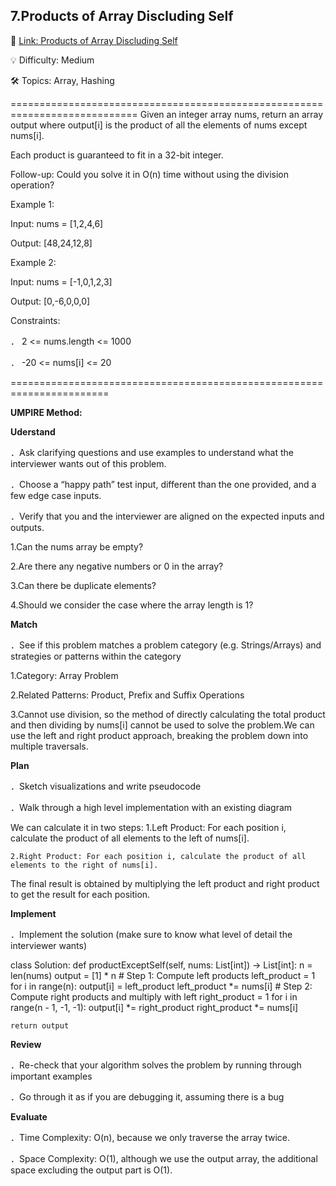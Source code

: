 **7.Products of Array Discluding Self**
------------------------------------------------
🔗 [Link: Products of Array Discluding Self ](https://neetcode.io/problems/products-of-array-discluding-self)

💡 Difficulty: Medium

🛠️ Topics: Array, Hashing

============================================================================
Given an integer array nums, return an array output where output[i] is the product of all the elements of nums except nums[i].

Each product is guaranteed to fit in a 32-bit integer.

Follow-up: Could you solve it in O(n) time without using the division operation?

Example 1:

Input: nums = [1,2,4,6]

Output: [48,24,12,8]

Example 2:

Input: nums = [-1,0,1,2,3]

Output: [0,-6,0,0,0]

Constraints:

． 2 <= nums.length <= 1000

． -20 <= nums[i] <= 20

=======================================================================

**UMPIRE Method:**

**Uderstand**

．Ask clarifying questions and use examples to understand what the interviewer wants out of this problem.

．Choose a “happy path” test input, different than the one provided, and a few edge case inputs.

．Verify that you and the interviewer are aligned on the expected inputs and outputs.

1.Can the nums array be empty?

2.Are there any negative numbers or 0 in the array?

3.Can there be duplicate elements?

4.Should we consider the case where the array length is 1?


**Match**

．See if this problem matches a problem category (e.g. Strings/Arrays) and strategies or patterns within the category

1.Category: Array Problem

2.Related Patterns: Product, Prefix and Suffix Operations

3.Cannot use division, so the method of directly calculating the total product and then dividing by nums[i] cannot be used 
to solve the problem.We can use the left and right product approach, breaking the problem down into multiple traversals.

**Plan**

．Sketch visualizations and write pseudocode

．Walk through a high level implementation with an existing diagram

We can calculate it in two steps:
    1.Left Product: For each position i, calculate the product of all elements to the left of nums[i].
    
    2.Right Product: For each position i, calculate the product of all elements to the right of nums[i].
    
The final result is obtained by multiplying the left product and right product to get the result for each position.

**Implement**

．Implement the solution (make sure to know what level of detail the interviewer wants)


class Solution:
    def productExceptSelf(self, nums: List[int]) -> List[int]:
        n = len(nums)
        output = [1] * n
        # Step 1: Compute left products
    left_product = 1
    for i in range(n):
        output[i] = left_product
        left_product *= nums[i]
    # Step 2: Compute right products and multiply with left
    right_product = 1
    for i in range(n - 1, -1, -1):
        output[i] *= right_product
        right_product *= nums[i]
        
    return output

**Review**

．Re-check that your algorithm solves the problem by running through important examples

．Go through it as if you are debugging it, assuming there is a bug

**Evaluate**

．Time Complexity: O(n), because we only traverse the array twice.

．Space Complexity: O(1), although we use the output array, the additional space excluding the output part is O(1).







